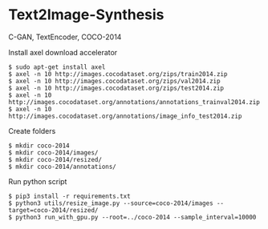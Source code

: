 # Text2Image-Synthesis
C-GAN, TextEncoder, COCO-2014

Install axel download accelerator
~~~
$ sudo apt-get install axel
$ axel -n 10 http://images.cocodataset.org/zips/train2014.zip
$ axel -n 10 http://images.cocodataset.org/zips/val2014.zip
$ axel -n 10 http://images.cocodataset.org/zips/test2014.zip
$ axel -n 10 http://images.cocodataset.org/annotations/annotations_trainval2014.zip
$ axel -n 10 http://images.cocodataset.org/annotations/image_info_test2014.zip
~~~
Create folders
~~~
$ mkdir coco-2014
$ mkdir coco-2014/images/
$ mkdir coco-2014/resized/
$ mkdir coco-2014/annotations/
~~~
Run python script
~~~
$ pip3 install -r requirements.txt
$ python3 utils/resize_image.py --source=coco-2014/images --target=coco-2014/resized/
$ python3 run_with_gpu.py --root=../coco-2014 --sample_interval=10000
~~~